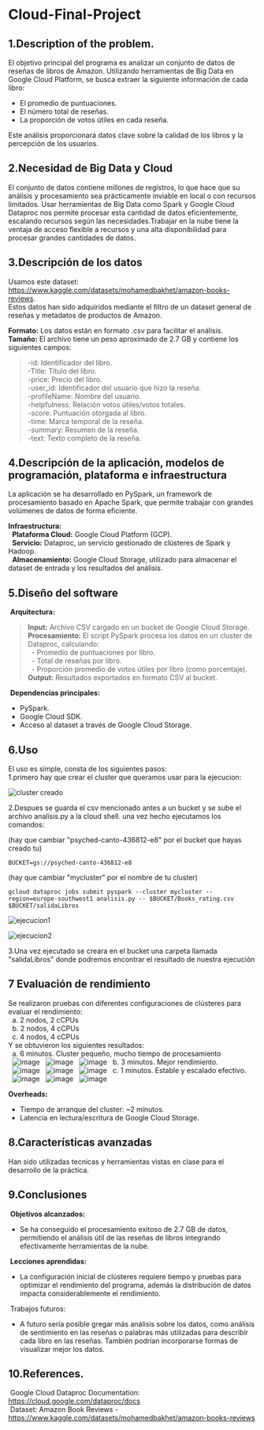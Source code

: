 # Cloud-Final-Project

## 1.Description of the problem.
El objetivo principal del programa es analizar un conjunto de datos de reseñas de libros de Amazon. Utilizando herramientas de Big Data en Google Cloud Platform, se busca extraer la siguiente información de cada libro:<br/>
- El promedio de puntuaciones.<br/>
- El número total de reseñas.<br/>
- La proporción de votos útiles en cada reseña.<br/>

Este análisis proporcionará datos clave sobre la calidad de los libros y la percepción de los usuarios.

## 2.Necesidad de Big Data y Cloud
El conjunto de datos contiene millones de registros, lo que hace que su análisis y procesamiento sea prácticamente inviable en local o con recursos limitados. Usar herramientas de Big Data como Spark y Google Cloud Dataproc nos permite procesar esta cantidad de datos eficientemente, escalando recursos según las necesidades.Trabajar en la nube tiene la ventaja de acceso flexible a recursos y una alta disponibilidad para procesar grandes cantidades de datos.

## 3.Descripción de los datos

Usamos este dataset: https://www.kaggle.com/datasets/mohamedbakhet/amazon-books-reviews. <br/>
Estos datos han sido adquiridos mediante el filtro de un dataset general de reseñas y metadatos de productos de Amazon.<br/>

**Formato:** Los datos están en formato .csv para facilitar el análisis.<br/>
**Tamaño:** El archivo tiene un peso aproximado de 2.7 GB y contiene los siguientes campos:<br/>

  >-id: Identificador del libro.<br/>
  -Title: Título del libro.<br/>
  -price: Precio del libro.<br/>
  -user_id: Identificador del usuario que hizo la reseña.<br/>
  -profileName: Nombre del usuario.<br/>
  -helpfulness: Relación votos útiles/votos totales.<br/>
  -score: Puntuación otorgada al libro.<br/>
  -time: Marca temporal de la reseña.<br/>
  -summary: Resumen de la reseña.<br/>
  -text: Texto completo de la reseña.<br/>

## 4.Descripción de la aplicación, modelos de programación, plataforma e infraestructura
La aplicación se ha desarrollado en PySpark, un framework de procesamiento basado en Apache Spark, que permite trabajar con grandes volúmenes de datos de forma eficiente.<br/>

**Infraestructura:**<br/>
  &nbsp;&nbsp;**Plataforma Cloud:** Google Cloud Platform (GCP).<br/>
  &nbsp;&nbsp;**Servicio:** Dataproc, un servicio gestionado de clústeres de Spark y Hadoop.<br/>
  &nbsp;&nbsp;**Almacenamiento:** Google Cloud Storage, utilizado para almacenar el dataset de entrada y los resultados del análisis.<br/>

## 5.Diseño del software
&nbsp;**Arquitectura:**<br/>
  >**Input:** Archivo CSV cargado en un bucket de Google Cloud Storage.<br/>
  **Procesamiento:** El script PySpark procesa los datos en un cluster de Dataproc, calculando:<br/>
   &nbsp; - Promedio de puntuaciones por libro.<br/>
   &nbsp; - Total de reseñas por libro.<br/>
   &nbsp; - Proporción promedio de votos útiles por libro (como porcentaje).<br/>
  **Output:** Resultados exportados en formato CSV al bucket.<br/>

&nbsp;**Dependencias principales:**<br/>
  - PySpark.<br/>
  - Google Cloud SDK.<br/>
  - Acceso al dataset a través de Google Cloud Storage.<br/>

## 6.Uso
El uso es simple, consta de los siguientes pasos:<br/>
  1.primero hay que crear el cluster que queramos usar para la ejecucion:<br/>
  
![cluster creado](https://github.com/user-attachments/assets/25bf4370-03b7-4791-86c2-edcb2e82ddaa)

 2.Despues se guarda el csv mencionado antes a un bucket y se sube el archivo analisis.py a la cloud shell. una vez hecho ejecutamos los comandos: 

(hay que cambiar "psyched-canto-436812-e8" por el bucket que hayas creado tu)
~~~
BUCKET=gs://psyched-canto-436812-e8 
~~~
(hay que cambiar "mycluster" por el nombre de tu cluster)
~~~
gcloud dataproc jobs submit pyspark --cluster mycluster --region=europe-southwest1 analisis.py -- $BUCKET/Books_rating.csv $BUCKET/salidaLibros
~~~
![ejecucion1](https://github.com/user-attachments/assets/c7a3e0e8-83f9-47db-a783-b6c7def01ef8)

![ejecucion2](https://github.com/user-attachments/assets/0df2b6c4-2f1f-46c1-9f53-1f2498920cab)

  3.Una vez ejecutado se creara en el bucket una carpeta llamada "salidaLibros" donde podremos encontrar el resultado de nuestra ejecución

## 7 Evaluación de rendimiento
Se realizaron pruebas con diferentes configuraciones de clústeres para evaluar el rendimiento:<br/>
  &nbsp;&nbsp;a. 2 nodos, 2 cCPUs<br/>
  &nbsp;&nbsp;b. 2 nodos, 4 cCPUs<br/>
  &nbsp;&nbsp;c. 4 nodos, 4 cCPUs<br/>
Y se obtuvieron los siguientes resultados:<br/>
  &nbsp;&nbsp;a. 6 minutos. Cluster pequeño, mucho tiempo de procesamiento<br/>
  &nbsp;&nbsp;![image](https://github.com/user-attachments/assets/53e7ebd4-3431-4cde-9883-df47c069d802)
  &nbsp;&nbsp;![image](https://github.com/user-attachments/assets/5d0094f9-8c7a-4b93-9f79-0c5a233789a3)
  &nbsp;&nbsp;![image](https://github.com/user-attachments/assets/7d7de81e-d6a6-46e7-8680-4886371118f6)
  &nbsp;&nbsp;b. 3 minutos. Mejor rendimiento.<br/>
  &nbsp;&nbsp;![image](https://github.com/user-attachments/assets/191d67f8-aa59-4ef0-88bb-a4fa7e957cdd)
  &nbsp;&nbsp;![image](https://github.com/user-attachments/assets/77d1d7e9-ec98-43fc-ab28-1802b0877f25)
  &nbsp;&nbsp;![image](https://github.com/user-attachments/assets/8050e6e4-cc8e-4b4d-a230-373056b63d98)
  &nbsp;&nbsp;c. 1 minutos. Estable y escalado efectivo.<br/>
  &nbsp;&nbsp;![image](https://github.com/user-attachments/assets/cbb85a24-3090-408e-9040-9c49358b1780)
  &nbsp;&nbsp;![image](https://github.com/user-attachments/assets/28bc4a0b-e809-46ef-b6d2-c3f65c4237c3)
  &nbsp;&nbsp;![image](https://github.com/user-attachments/assets/3d0e0c50-65de-4ea0-ab3e-4f5ac7f8258e)

**Overheads:**<br/>
  - Tiempo de arranque del cluster: ~2 minutos.<br/>
  - Latencia en lectura/escritura de Google Cloud Storage.<br/>

## 8.Características avanzadas
Han sido utilizadas tecnicas y herramientas vistas en clase para el desarrollo de la práctica.

## 9.Conclusiones
&nbsp;**Objetivos alcanzados:**<br/>
- Se ha conseguido el procesamiento exitoso de 2.7 GB de datos, permitiendo el análisis útil de las reseñas de libros integrando efectivamente herramientas de la nube.<br/>

&nbsp;**Lecciones aprendidas:**<br/>
- La configuración inicial de clústeres requiere tiempo y pruebas para optimizar el rendimiento del programa, además la distribución de datos impacta considerablemente el rendimiento.<br/>

&nbsp;Trabajos futuros:<br/>
- A futuro sería posible gregar más análisis sobre los datos, como análisis de sentimiento en las reseñas o palabras más utilizadas para describir cada libro en las reseñas. También podrían incorporarse formas de visualizar mejor los datos.<br/>

## 10.References.
&nbsp;Google Cloud Dataproc Documentation: https://cloud.google.com/dataproc/docs<br/>
&nbsp;Dataset: Amazon Book Reviews - https://www.kaggle.com/datasets/mohamedbakhet/amazon-books-reviews
